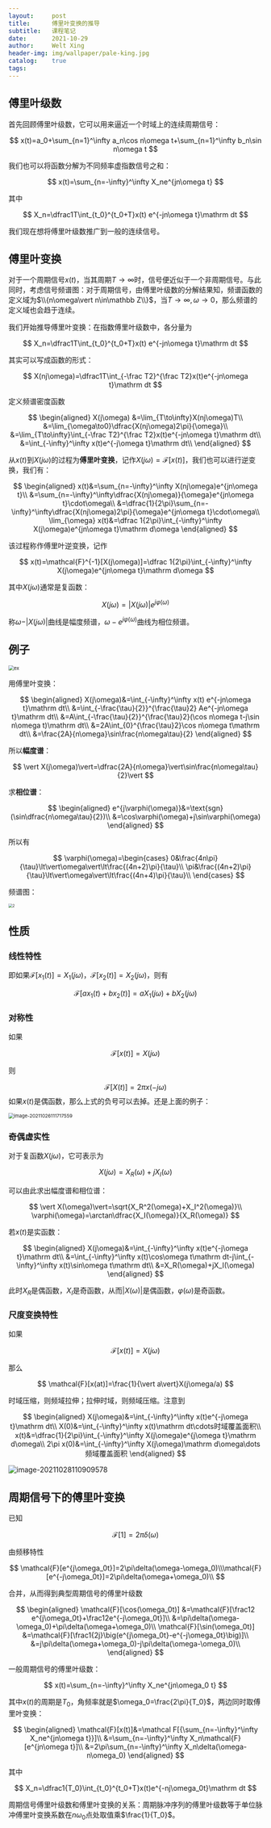 ```yaml
---
layout:     post
title:      傅里叶变换的推导
subtitle:   课程笔记
date:       2021-10-29
author:     Welt Xing
header-img: img/wallpaper/pale-king.jpg
catalog:    true
tags:
---
```


## 傅里叶级数

首先回顾傅里叶级数，它可以用来逼近一个时域上的连续周期信号：

$$
x(t)=a_0+\sum_{n=1}^\infty a_n\cos n\omega t+\sum_{n=1}^\infty b_n\sin n\omega t
$$

我们也可以将函数分解为不同频率虚指数信号之和：

$$
x(t)=\sum_{n=-\infty}^\infty X_ne^{jn\omega t}
$$

其中

$$
X_n=\dfrac1T\int_{t_0}^{t_0+T}x(t) e^{-jn\omega t}\mathrm dt
$$

我们现在想将傅里叶级数推广到一般的连续信号。

## 傅里叶变换

对于一个周期信号$x(t)$，当其周期$T\to\infty$时，信号便近似于一个非周期信号。与此同时，考虑信号频谱图：对于周期信号，由傅里叶级数的分解结果知，频谱函数的定义域为$\\{n\omega\vert n\in\mathbb Z\\}$，当$T\to\infty,\omega\to0$，那么频谱的定义域也会趋于连续。

我们开始推导傅里叶变换：在指数傅里叶级数中，各分量为

$$
X_n=\dfrac1T\int_{t_0}^{t_0+T}x(t) e^{-jn\omega t}\mathrm dt
$$

其实可以写成函数的形式：

$$
X(nj\omega)=\dfrac1T\int_{-\frac T2}^{\frac T2}x(t)e^{-jn\omega t}\mathrm dt
$$

定义频谱密度函数

$$
\begin{aligned}
X(j\omega)
&=\lim_{T\to\infty}X(nj\omega)T\\
&=\lim_{\omega\to0}\dfrac{X(nj\omega)2\pi}{\omega}\\
&=\lim_{T\to\infty}\int_{-\frac T2}^{\frac T2}x(t)e^{-jn\omega t}\mathrm dt\\
&=\int_{-\infty}^\infty x(t)e^{-j\omega t}\mathrm dt\\
\end{aligned}
$$

从$x(t)$到$X(j\omega)$的过程为**傅里叶变换**，记作$X(j\omega)=\mathcal{F}[x(t)]$，我们也可以进行逆变换，我们有：

$$
\begin{aligned}
x(t)&=\sum_{n=-\infty}^\infty X(nj\omega)e^{jn\omega t}\\
&=\sum_{n=-\infty}^\infty\dfrac{X(nj\omega)}{\omega}e^{jn\omega t}\cdot\omega\\
&=\dfrac{1}{2\pi}\sum_{n=-\infty}^\infty\dfrac{X(nj\omega)2\pi}{\omega}e^{jn\omega t}\cdot\omega\\
\lim_{\omega} x(t)&=\dfrac 1{2\pi}\int_{-\infty}^\infty X(j\omega)e^{jn\omega t}\mathrm d\omega
\end{aligned}
$$

该过程称作傅里叶逆变换，记作

$$
x(t)=\mathcal{F}^{-1}[X(j\omega)]=\dfrac 1{2\pi}\int_{-\infty}^\infty X(j\omega)e^{jn\omega t}\mathrm d\omega
$$

其中$X(j\omega)$通常是复函数：

$$
X(j\omega)=\vert X(j\omega)\vert e^{j\varphi(\omega)}
$$

称$\omega-\vert X(j\omega)\vert$曲线是幅度频谱，$\omega-e^{j\varphi(\omega)}$曲线为相位频谱。

## 例子

<img src="/img/dsp/ex.png" alt="ex" style="zoom:67%;" />

用傅里叶变换：

$$
\begin{aligned}
X(j\omega)&=\int_{-\infty}^\infty x(t) e^{-jn\omega t}\mathrm dt\\
&=\int_{-\frac{\tau}{2}}^{\frac{\tau}2} Ae^{-jn\omega t}\mathrm dt\\
&=A\int_{-\frac{\tau}{2}}^{\frac{\tau}2}(\cos n\omega t-j\sin n\omega t)\mathrm dt\\
&=2A\int_{0}^{\frac{\tau}2}\cos n\omega t\mathrm dt\\
&=\frac{2A}{n\omega}\sin\frac{n\omega\tau}{2}
\end{aligned}
$$

所以**幅度谱**：

$$
\vert X(j\omega)\vert=\dfrac{2A}{n\omega}\vert\sin\frac{n\omega\tau}{2}\vert
$$

求**相位谱**：

$$
\begin{aligned}
e^{j\varphi(\omega)}&=\text{sgn}(\sin\dfrac{n\omega\tau}{2})\\
&=\cos\varphi(\omega)+j\sin\varphi(\omega)
\end{aligned}
$$

所以有

$$
\varphi(\omega)=\begin{cases}
0&\frac{4n\pi}{\tau}\lt\vert\omega\vert\lt\frac{(4n+2)\pi}{\tau}\\
\pi&\frac{(4n+2)\pi}{\tau}\lt\vert\omega\vert\lt\frac{(4n+4)\pi}{\tau}\\
\end{cases}
$$

频谱图：

<img src="/img/dsp/freq.png" alt="2" style="zoom:50%;" />

## 性质

### 线性特性

即如果$\mathcal{F}[x_1(t)]=X_1(j\omega)$，$\mathcal{F}[x_2(t)]=X_2(j\omega)$，则有

$$
\mathcal{F}[ax_1(t)+bx_2(t)]=aX_1(j\omega)+bX_2(j\omega)
$$

### 对称性

如果

$$
\mathcal{F}[x(t)]=X(j\omega)
$$

则

$$
\mathcal{F}[X(t)]=2\pi x(-j\omega)
$$
如果$x(t)$是偶函数，那么上式的负号可以去掉。还是上面的例子：

<img src="/img/dsp/symmetry.png" alt="image-20211026111717559" style="zoom:67%;" />

### 奇偶虚实性

对于复函数$X(j\omega)$，它可表示为

$$
X(j\omega)=X_R(\omega)+jX_I(\omega)
$$

可以由此求出幅度谱和相位谱：

$$
\vert X(\omega)\vert=\sqrt{X_R^2(\omega)+X_I^2(\omega)}\\
\varphi(\omega)=\arctan\dfrac{X_I(\omega)}{X_R(\omega)}
$$

若$x(t)$是实函数：

$$
\begin{aligned}
X(j\omega)&=\int_{-\infty}^\infty x(t)e^{-j\omega t}\mathrm dt\\
&=\int_{-\infty}^\infty x(t)\cos\omega t\mathrm dt-j\int_{-\infty}^\infty x(t)\sin\omega t\mathrm dt\\
&=X_R(\omega)+jX_I(\omega)
\end{aligned}
$$

此时$X_R$是偶函数，$X_I$是奇函数，从而$\vert X(\omega)\vert$是偶函数，$\varphi(\omega)$是奇函数。

### 尺度变换特性

如果

$$
\mathcal{F}[x(t)]=X(j\omega)
$$

那么

$$
\mathcal{F}[x(at)]=\frac{1}{\vert a\vert}X(j\omega/a)
$$

时域压缩，则频域拉伸；拉伸时域，则频域压缩。注意到

$$
\begin{aligned}
X(j\omega)&=\int_{-\infty}^\infty x(t)e^{-j\omega t}\mathrm dt\\
X(0)&=\int_{-\infty}^\infty x(t)\mathrm dt\cdots时域覆盖面积\\
x(t)&=\dfrac{1}{2\pi}\int_{-\infty}^\infty X(j\omega)e^{j\omega t}\mathrm d\omega\\
2\pi x(0)&=\int_{-\infty}^\infty X(j\omega)\mathrm d\omega\dots频域覆盖面积
\end{aligned}
$$

![image-20211028110909578](/img/dsp/features.png)

## 周期信号下的傅里叶变换

已知

$$
\mathcal{F}[1]=2\pi\delta(\omega)
$$

由频移特性

$$
\mathcal{F}[e^{j\omega_0t}]=2\pi\delta(\omega-\omega_0)\\\mathcal{F}[e^{-j\omega_0t}]=2\pi\delta(\omega+\omega_0)\\
$$

合并，从而得到典型周期信号的傅里叶级数

$$
\begin{aligned}
\mathcal{F}[\cos(\omega_0t)]
&=\mathcal{F}[\frac12 e^{j\omega_0t}+\frac12e^{-j\omega_0t}]\\
&=\pi\delta(\omega-\omega_0)+\pi\delta(\omega+\omega_0)\\
\mathcal{F}[\sin(\omega_0t)]
&=\mathcal{F}[\frac1{2j}\big(e^{j\omega_0t}-e^{-j\omega_0t}\big)]\\
&=j\pi\delta(\omega+\omega_0)-j\pi\delta(\omega-\omega_0)\\
\end{aligned}
$$

一般周期信号的傅里叶级数：

$$
x(t)=\sum_{n=-\infty}^\infty X_ne^{jn\omega_0 t}
$$

其中$x(t)$的周期是$T_0$，角频率就是$\omega_0=\frac{2\pi}{T_0}$，两边同时取傅里叶变换：

$$
\begin{aligned}
\mathcal{F}[x(t)]&=\mathcal F[{\sum_{n=-\infty}^\infty X_ne^{jn\omega t}}]\\
&=\sum_{n=-\infty}^\infty X_n\mathcal{F}[e^{jn\omega t}]\\
&=2\pi\sum_{n=-\infty}^\infty X_n\delta(\omega-n\omega_0)
\end{aligned}
$$

其中

$$
X_n=\dfrac1{T_0}\int_{t_0}^{t_0+T}x(t)e^{-nj\omega_0t}\mathrm dt
$$

周期信号傅里叶级数和傅里叶变换的关系：周期脉冲序列的傅里叶级数等于单位脉冲傅里叶变换系数在$n\omega_0$点处取值乘$\frac{1}{T_0}$。
